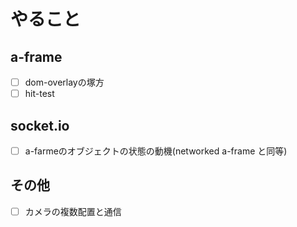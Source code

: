 # やること

## a-frame
- [ ] dom-overlayの塚方
- [ ]  hit-test

## socket.io 
- [ ] a-farmeのオブジェクトの状態の動機(networked a-frame と同等)

## その他
- [ ] カメラの複数配置と通信
